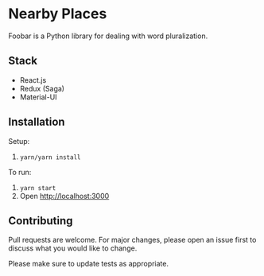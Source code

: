# Nearby Places

Foobar is a Python library for dealing with word pluralization.

## Stack

- React.js
- Redux (Saga)
- Material-UI


## Installation

Setup:

1. `yarn/yarn install`


To run:

1. `yarn start`
2. Open [http://localhost:3000](http://localhost:3000)


## Contributing
Pull requests are welcome. For major changes, please open an issue first to discuss what you would like to change.

Please make sure to update tests as appropriate.



